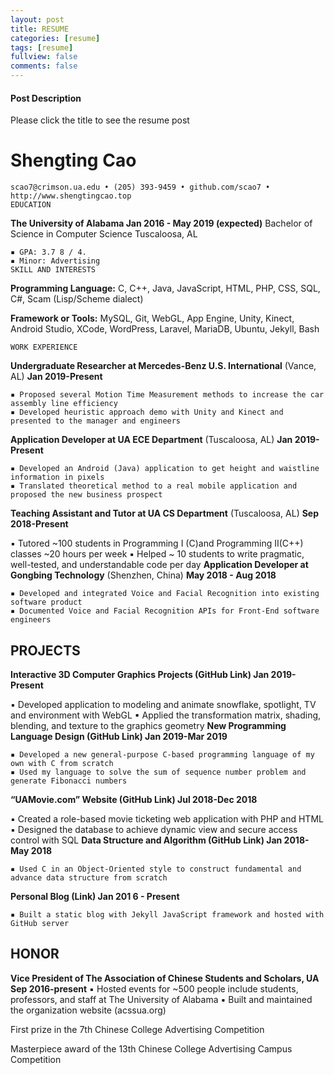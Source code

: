 ```yaml
---
layout: post
title: RESUME
categories: [resume]
tags: [resume]
fullview: false
comments: false
---
```

#### Post Description
Please click the title to see the resume post



# Shengting Cao

```
scao7@crimson.ua.edu • (205) 393-9459 • github.com/scao7 • http://www.shengtingcao.top
EDUCATION
```
**The University of Alabama Jan 2016 - May 2019 (expected)**
Bachelor of Science in Computer Science Tuscaloosa, AL

```
▪ GPA: 3.7 8 / 4.
▪ Minor: Advertising
SKILL AND INTERESTS
```
**Programming Language:** C, C++, Java, JavaScript, HTML, PHP, CSS, SQL, C#, Scam (Lisp/Scheme dialect)

**Framework or Tools:** MySQL, Git, WebGL, App Engine, Unity, Kinect, Android Studio, XCode, WordPress,
Laravel, MariaDB, Ubuntu, Jekyll, Bash

```
WORK EXPERIENCE
```
**Undergraduate Researcher at Mercedes-Benz U.S. International** (Vance, AL) **Jan 2019-Present**

```
▪ Proposed several Motion Time Measurement methods to increase the car assembly line efficiency
▪ Developed heuristic approach demo with Unity and Kinect and presented to the manager and engineers
```
**Application Developer at UA ECE Department** (Tuscaloosa, AL) **Jan 2019-Present**

```
▪ Developed an Android (Java) application to get height and waistline information in pixels
▪ Translated theoretical method to a real mobile application and proposed the new business prospect
```
**Teaching Assistant and Tutor at UA CS Department** (Tuscaloosa, AL) **Sep 2018-Present**

▪ Tutored ~100 students in Programming I (C)and Programming II(C++) classes ~20 hours per week
▪ Helped ~ 10 students to write pragmatic, well-tested, and understandable code per day
**Application Developer at Gongbing Technology** (Shenzhen, China) **May 2018 - Aug 2018**

```
▪ Developed and integrated Voice and Facial Recognition into existing software product
▪ Documented Voice and Facial Recognition APIs for Front-End software engineers
```
## PROJECTS

**Interactive 3D Computer Graphics Projects (GitHub Link) Jan 2019-Present**

▪ Developed application to modeling and animate snowflake, spotlight, TV and environment with WebGL
▪ Applied the transformation matrix, shading, blending, and texture to the graphics geometry
**New Programming Language Design (GitHub Link) Jan 2019-Mar 2019**

```
▪ Developed a new general-purpose C-based programming language of my own with C from scratch
▪ Used my language to solve the sum of sequence number problem and generate Fibonacci numbers
```
**“UAMovie.com” Website (GitHub Link) Jul 2018-Dec 2018**

▪ Created a role-based movie ticketing web application with PHP and HTML
▪ Designed the database to achieve dynamic view and secure access control with SQL
**Data Structure and Algorithm (GitHub Link) Jan 2018- May 2018**

```
▪ Used C in an Object-Oriented style to construct fundamental and advance data structure from scratch
```
**Personal Blog (Link) Jan 201 6 - Present**

```
▪ Built a static blog with Jekyll JavaScript framework and hosted with GitHub server
```
## HONOR

**Vice President of The Association of Chinese Students and Scholars, UA Sep 2016-present**
▪ Hosted events for ~500 people include students, professors, and staff at The University of Alabama
▪ Built and maintained the organization website (acssua.org)

First prize in the 7th Chinese College Advertising Competition

Masterpiece award of the 13th Chinese College Advertising Campus Competition
